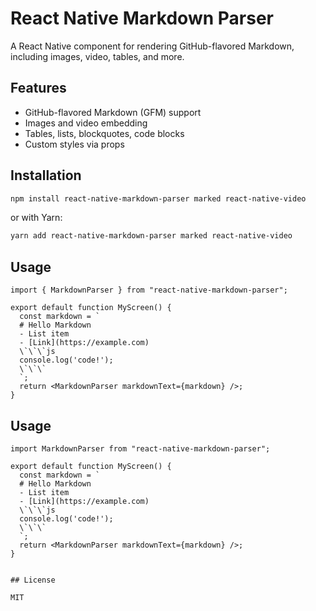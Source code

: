 # React Native Markdown Parser

A React Native component for rendering GitHub-flavored Markdown, including images, video, tables, and more.

## Features

- GitHub-flavored Markdown (GFM) support
- Images and video embedding
- Tables, lists, blockquotes, code blocks
- Custom styles via props

## Installation

```sh
npm install react-native-markdown-parser marked react-native-video
```

or with Yarn:

```sh
yarn add react-native-markdown-parser marked react-native-video
```

## Usage

```tsx
import { MarkdownParser } from "react-native-markdown-parser";

export default function MyScreen() {
  const markdown = `
  # Hello Markdown
  - List item
  - [Link](https://example.com)
  \`\`\`js
  console.log('code!');
  \`\`\`
  `;
  return <MarkdownParser markdownText={markdown} />;
}
```

## Usage

```tsx
import MarkdownParser from "react-native-markdown-parser";

export default function MyScreen() {
  const markdown = `
  # Hello Markdown
  - List item
  - [Link](https://example.com)
  \`\`\`js
  console.log('code!');
  \`\`\`
  `;
  return <MarkdownParser markdownText={markdown} />;
}
```

```

## License

MIT
```
